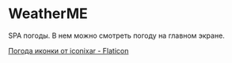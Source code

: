 # WeatherME

SPA погоды. В нем можно смотреть погоду на главном экране.



<a href="https://www.flaticon.com/ru/free-icons/" title="Погода иконки">Погода иконки от iconixar - Flaticon</a>
